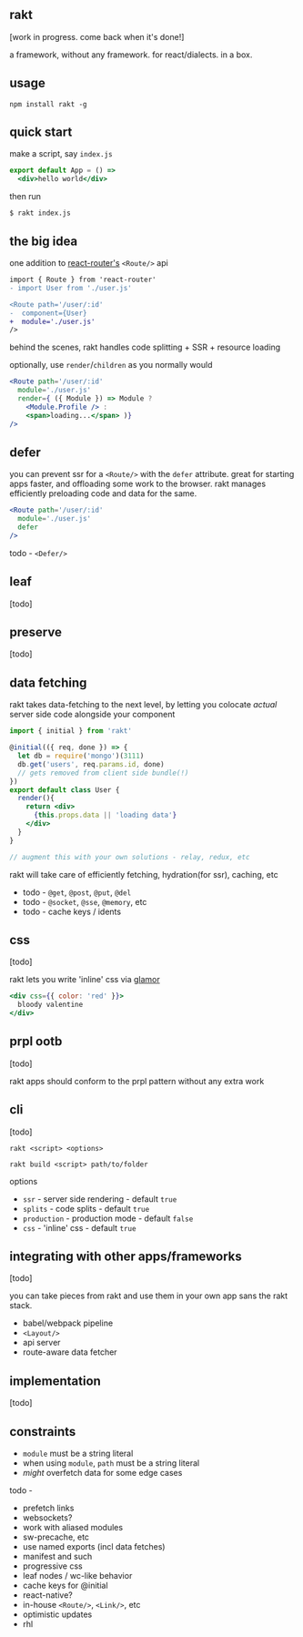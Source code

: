 rakt
---

[work in progress. come back when it's done!]

a framework, without any framework. for react/dialects. in a box.

usage 
--- 

`npm install rakt -g`

quick start
---
make a script, say `index.js`
```jsx
export default App = () => 
  <div>hello world</div>
```

then run 

```
$ rakt index.js   
```

the big idea 
---

one addition to [react-router's](http://react-router.now.sh/) `<Route/>` api

```diff
import { Route } from 'react-router'
- import User from './user.js'

<Route path='/user/:id'
-  component={User}
+  module='./user.js'
/>
```

behind the scenes, rakt handles code splitting + SSR + resource loading

optionally, use `render`/`children` as you normally would

```jsx
<Route path='/user/:id'
  module='./user.js'
  render={ ({ Module }) => Module ? 
    <Module.Profile /> : 
    <span>loading...</span> )}
/>
``` 

defer
---

you can prevent ssr for a `<Route/>` with the `defer` attribute. great for starting apps faster, and offloading some work to the browser. rakt manages efficiently preloading code and data for the same.  
```jsx
<Route path='/user/:id'
  module='./user.js'
  defer
/>

```

todo - `<Defer/>`


leaf
---

[todo]


preserve
---

[todo]


data fetching
---

rakt takes data-fetching to the next level, by letting you 
colocate *actual* server side code alongside your component

```jsx
import { initial } from 'rakt'

@initial(({ req, done }) => {    
  let db = require('mongo')(3111)
  db.get('users', req.params.id, done)  
  // gets removed from client side bundle(!)
})
export default class User {
  render(){
    return <div>
      {this.props.data || 'loading data'}
    </div>  
  }  
}

// augment this with your own solutions - relay, redux, etc
```

rakt will take care of efficiently fetching, hydration(for ssr), caching, etc

- todo - `@get`, `@post`, `@put`, `@del`
- todo - `@socket`, `@sse`, `@memory`, etc 
- todo - cache keys / idents 

css
---

[todo]

rakt lets you write 'inline' css via [glamor](https://github.com/threepointone/glamor/blob/master/docs/createElement.md)
```jsx
<div css={{ color: 'red' }}>
  bloody valentine
</div>
```


prpl ootb
---

[todo]

rakt apps should conform to the prpl pattern without any extra work


cli
---

[todo]

`rakt <script> <options>`

`rakt build <script> path/to/folder`

options 

- `ssr` - server side rendering - default `true`
- `splits` - code splits - default `true`
- `production` - production mode - default `false`
- `css` - 'inline' css - default `true`


integrating with other apps/frameworks
---

[todo]

you can take pieces from rakt and use them in your own app sans the rakt stack. 

- babel/webpack pipeline
- `<Layout/>`
- api server 
- route-aware data fetcher 

implementation
---

[todo]

constraints
---
- `module` must be a string literal
- when using `module`, `path` must be a string literal
- *might* overfetch data for some edge cases 

todo - 

- prefetch links
- websockets?
- work with aliased modules 
- sw-precache, etc
- use named exports (incl data fetches)
- manifest and such
- progressive css
- leaf nodes / wc-like behavior 
- cache keys for @initial
- react-native? 
- in-house `<Route/>`, `<Link/>`, etc 
- optimistic updates
- rhl


